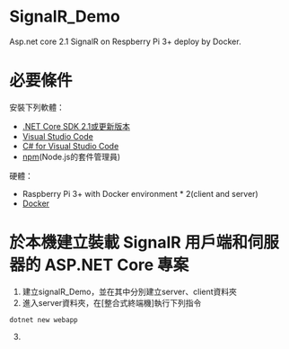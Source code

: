 # SignalR_Demo
Asp.net core 2.1 SignalR on Respberry Pi 3+ deploy by Docker.

# 必要條件
安裝下列軟體：
* [.NET Core SDK 2.1或更新版本](https://www.microsoft.com/net/core)
* [Visual Studio Code](https://code.visualstudio.com/download)
* [C# for Visual Studio Code](https://marketplace.visualstudio.com/items?itemName=ms-vscode.csharp)
* [npm](https://www.npmjs.com/get-npm)(Node.js的套件管理員)

硬體：
* Raspberry Pi 3+ with Docker environment * 2(client and server)
* [Docker](http://blog.itist.tw/2017/06/how-to-install-docker-ce-with-raspbian-jessie.html)

# 於本機建立裝載 SignalR 用戶端和伺服器的 ASP.NET Core 專案
1. 建立signalR_Demo，並在其中分別建立server、client資料夾
2. 進入server資料夾，在[整合式終端機]執行下列指令
  ```dotnet cli
  dotnet new webapp
  ```
3. 

